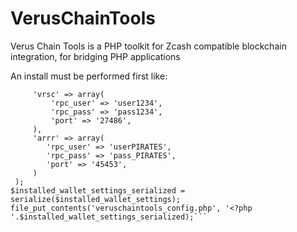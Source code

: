 # VerusChainTools
Verus Chain Tools is a PHP toolkit for Zcash compatible blockchain integration, for bridging PHP applications

An install must be performed first like: 


```$installed_wallet_settings = array(
     'vrsc' => array(
         'rpc_user' => 'user1234',
         'rpc_pass' => 'pass1234',
         'port' => '27486',
     ),
     'arrr' => array(
        'rpc_user' => 'userPIRATES',
        'rpc_pass' => 'pass_PIRATES',
        'port' => '45453',
     )
 );
$installed_wallet_settings_serialized = serialize($installed_wallet_settings);
file_put_contents('veruschaintools_config.php', '<?php '.$installed_wallet_settings_serialized);```
